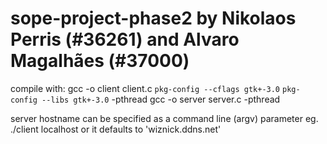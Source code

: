 # sope-project-phase2 by Nikolaos Perris (#36261) and Alvaro Magalhães (#37000)
compile with: 
gcc -o client client.c `pkg-config --cflags gtk+-3.0` `pkg-config --libs gtk+-3.0` -pthread
gcc -o server server.c -pthread

server hostname can be specified as a command line (argv) parameter eg. ./client localhost
or it defaults to 'wiznick.ddns.net'
